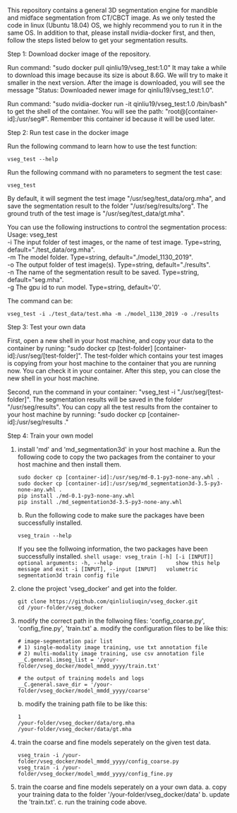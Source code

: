 This repository contains a general 3D segmentation engine for mandible and midface segmentation from CT/CBCT image.
As we only tested the code in linux (Ubuntu 18.04) OS, we highly recommend you to run it in the same OS.
In addition to that, please install nvidia-docker first, and then, follow the steps listed below to get your segmentation results.

Step 1: Download docker image of the repository.

Run command: "sudo docker pull qinliu19/vseg_test:1.0"
It may take a while to download this image because its size is about 8.6G. We will try to make it smaller in the next version.
After the image is downloaded, you will see the message "Status: Downloaded newer image for qinliu19/vseg_test:1.0".

Run command: "sudo nvidia-docker run -it qinliu19/vseg_test:1.0 /bin/bash" to get the shell of the container.
You will see the path: "root@[container-id]:/usr/seg#". Remember this container id because it will be used later.


Step 2: Run test case in the docker image

Run the following command to learn how to use the test function:
   ```shell
   vseg_test --help
   ```   
Run the following command with no parameters to segment the test case: 
   ```shell
   vseg_test
   ```   

By default, it will segment the test image "/usr/seg/test_data/org.mha", and save the segmentation result to the folder "/usr/seg/results/org".
The ground truth of the test image is "/usr/seg/test_data/gt.mha". 

You can use the following instructions to control the segmentation process:
Usage: vseg_test \
       -i The input folder of test images, or the name of test image. Type=string, default="./test_data/org.mha". \
       -m The model folder. Type=string, default="./model_1130_2019". \
       -o The output folder of test image(s). Type=string, default="./results".  \
       -n The name of the segmentation result to be saved. Type=string, default="seg.mha". \
       -g The gpu id to run model. Type=string, default='0'.

The command can be:
   ```shell
   vseg_test -i ./test_data/test.mha -m ./model_1130_2019 -o ./results
   ```


Step 3: Test your own data

First, open a new shell in your host machine, and copy your data to the container by runing: "sudo docker cp [test-folder] [container-id]:/usr/seg/[test-folder]".
The test-folder which contains your test images is copying from your host machine to the container that you are running now. You can check it in your container.
After this step, you can close the new shell in your host machine.

Second, run the command in your container: "vseg_test -i "./usr/seg/[test-folder]". The segmentation results will be saved in the folder "/usr/seg/results". 
You can copy all the test results from the container to your host machine by running: "sudo docker cp [container-id]:/usr/seg/results ."

Step 4: Train your own model
1. install 'md' and 'md_segmentation3d' in your host machine
   a. Run the following code to copy the two packages from the container to your host machine and then install them.
      ```shell
      sudo docker cp [container-id]:/usr/seg/md-0.1-py3-none-any.whl .
      sudo docker cp [container-id]:/usr/seg/md_segmentation3d-3.5-py3-none-any.whl .
      pip install ./md-0.1-py3-none-any.whl
      pip install ./md_segmentation3d-3.5-py3-none-any.whl
      ```
   b. Run the following code to make sure the packages have been successfully installed.
      ```shell
      vseg_train --help
      ```
      If you see the follwoing information, the two packages have been successfully installed.
         ```shell
         usage: vseg_train [-h] [-i [INPUT]]
         optional arguments:
           -h, --help                    show this help message and exit
           -i [INPUT], --input [INPUT]   volumetric segmentation3d train config file  
         ```

2. clone the project 'vseg_docker' and get into the folder.
   ```shell
   git clone https://github.com/qinliuliuqin/vseg_docker.git
   cd /your-folder/vseg_docker
   ```

3. modify the correct path in the follwoing files: 'config_coarse.py', 'config_fine.py', 'train.txt'
   a. modify the configuration files to be like this:
   ```shell
   # image-segmentation pair list
   # 1) single-modality image training, use txt annotation file
   # 2) multi-modality image training, use csv annotation file
   __C.general.imseg_list = '/your-folder/vseg_docker/model_mmdd_yyyy/train.txt'

   # the output of training models and logs
   __C.general.save_dir = '/your-folder/vseg_docker/model_mmdd_yyyy/coarse'
   ```
   b. modify the training path file to be like this:
   ```shell
   1
   /your-folder/vseg_docker/data/org.mha
   /your-folder/vseg_docker/data/gt.mha
   ```

4. train the coarse and fine models seperately on the given test data.
   ```shell
   vseg_train -i /your-folder/vseg_docker/model_mmdd_yyyy/config_coarse.py
   vseg_train -i /your-folder/vseg_docker/model_mmdd_yyyy/config_fine.py   
   ```
   
5. train the coarse and fine models seperately on a your own data.
   a. copy your training data to the folder '/your-folder/vseg_docker/data' 
   b. update the 'train.txt'.
   c. run the training code above.







